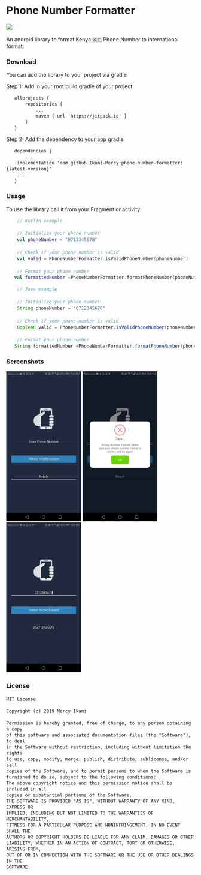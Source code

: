 # Phone Number Formatter

[![](https://jitpack.io/v/Ikami-Mercy/phone-number-formatter.svg)](https://jitpack.io/#Ikami-Mercy/phone-number-formatter)


An android library to format Kenya 🇰🇪 Phone Number to international format.

### Download
You can add the library to your project via gradle


Step 1: Add in your root build.gradle of your project
```
   allprojects {
       repositories {
           ...
           maven { url 'https://jitpack.io' }
       }
   }
```

Step 2: Add the dependency to your app gradle
```
   dependencies {
       ...
    implementation 'com.github.Ikami-Mercy:phone-number-formatter:{latest-version}'
    ...
   }
```

### Usage
To use the library call it from your Fragment or activity.

```kotlin
    // Kotlin example

    // Initialize your phone number
    val phoneNumber = "0712345678"

    // Check if your phone number is valid
    val valid = PhoneNumberFormatter.isValidPhoneNumber(phoneNumber)

    // Format your phone number
   val formattedNumber =PhoneNumberFormatter.formatPhoneNumber(phoneNumber)
```

```java
    // Java example

    // Initialize your phone number
    String phoneNumber = "0712345678"

    // Check if your phone number is valid
    Boolean valid = PhoneNumberFormatter.isValidPhoneNumber(phoneNumber)

    // Format your phone number
   String formattedNumber =PhoneNumberFormatter.formatPhoneNumber(phoneNumber)
```


### Screenshots
<img src="ScreenShots/3.jpeg" width="200"> <img src="ScreenShots/2.jpeg" width="200"> <img src="ScreenShots/1.jpeg" width="200">



### License
```
MIT License

Copyright (c) 2019 Mercy Ikami

Permission is hereby granted, free of charge, to any person obtaining a copy
of this software and associated documentation files (the "Software"), to deal
in the Software without restriction, including without limitation the rights
to use, copy, modify, merge, publish, distribute, sublicense, and/or sell
copies of the Software, and to permit persons to whom the Software is
furnished to do so, subject to the following conditions:
The above copyright notice and this permission notice shall be included in all
copies or substantial portions of the Software.
THE SOFTWARE IS PROVIDED "AS IS", WITHOUT WARRANTY OF ANY KIND, EXPRESS OR
IMPLIED, INCLUDING BUT NOT LIMITED TO THE WARRANTIES OF MERCHANTABILITY,
FITNESS FOR A PARTICULAR PURPOSE AND NONINFRINGEMENT. IN NO EVENT SHALL THE
AUTHORS OR COPYRIGHT HOLDERS BE LIABLE FOR ANY CLAIM, DAMAGES OR OTHER
LIABILITY, WHETHER IN AN ACTION OF CONTRACT, TORT OR OTHERWISE, ARISING FROM,
OUT OF OR IN CONNECTION WITH THE SOFTWARE OR THE USE OR OTHER DEALINGS IN THE
SOFTWARE.
```